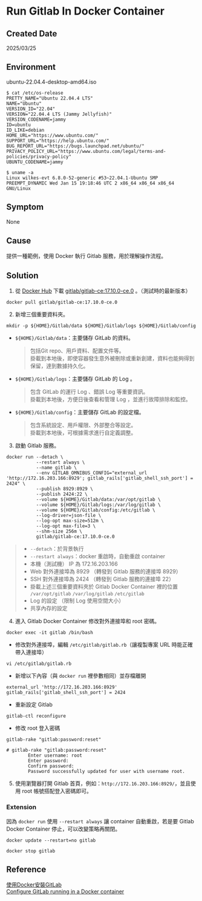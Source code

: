 # Run Gitlab In Docker Container

## Created Date
2025/03/25

## Environment
ubuntu-22.04.4-desktop-amd64.iso
```console
$ cat /etc/os-release
PRETTY_NAME="Ubuntu 22.04.4 LTS"
NAME="Ubuntu"
VERSION_ID="22.04"
VERSION="22.04.4 LTS (Jammy Jellyfish)"
VERSION_CODENAME=jammy
ID=ubuntu
ID_LIKE=debian
HOME_URL="https://www.ubuntu.com/"
SUPPORT_URL="https://help.ubuntu.com/"
BUG_REPORT_URL="https://bugs.launchpad.net/ubuntu/"
PRIVACY_POLICY_URL="https://www.ubuntu.com/legal/terms-and-policies/privacy-policy"
UBUNTU_CODENAME=jammy

$ uname -a
Linux wilkes-evt 6.8.0-52-generic #53~22.04.1-Ubuntu SMP PREEMPT_DYNAMIC Wed Jan 15 19:18:46 UTC 2 x86_64 x86_64 x86_64 GNU/Linux
```

## Symptom
None

## Cause
提供一種範例，使用 Docker 執行 Gitlab 服務，用於理解操作流程。

## Solution
1. 從 [Docker Hub](<https://hub.docker.com/>) 下載 [gitlab/gitlab-ce:17.10.0-ce.0](<https://hub.docker.com/layers/gitlab/gitlab-ce/17.10.0-ce.0/images/sha256-4d1e1224ae38b06fb3066367ba5708e3c2e6249b118b5774dfc2ea78b5f0f138>) 。（測試時的最新版本）
```shell
docker pull gitlab/gitlab-ce:17.10.0-ce.0
```

2. 新增三個重要資料夾。
```shell
mkdir -p ${HOME}/Gitlab/data ${HOME}/Gitlab/logs ${HOME}/Gitlab/config
```
- `${HOME}/Gitlab/data`：主要儲存 GitLab 的資料。
  > 包括Git repo、用戶資料、配置文件等。 \
  > 掛載到本地後，即使容器發生意外被刪除或重新創建，資料也能夠得到保留，達到數據持久化。
- `${HOME}/Gitlab/logs`：主要儲存 GitLab 的 Log 。
  > 包含 GitLab 的運行 Log 、錯誤 Log 等重要資訊。 \
  > 掛載到本地後，方便日後查看和管理 Log ，並進行故障排除和監控。
- `${HOME}/Gitlab/config`：主要儲存 GitLab 的設定檔。
  > 包含系統設定、用戶權限、外部整合等設定。 \
  > 掛載到本地後，可根據需求進行自定義調整。


3. 啟動 Gitlab 服務。
```shell
docker run --detach \
           --restart always \
           --name gitlab \
           --env GITLAB_OMNIBUS_CONFIG="external_url 'http://172.16.203.166:8929'; gitlab_rails['gitlab_shell_ssh_port'] = 2424" \
           --publish 8929:8929 \
           --publish 2424:22 \
           --volume ${HOME}/Gitlab/data:/var/opt/gitlab \
           --volume ${HOME}/Gitlab/logs:/var/log/gitlab \
           --volume ${HOME}/Gitlab/config:/etc/gitlab \
           --log-driver=json-file \
           --log-opt max-size=512m \
           --log-opt max-file=3 \
           --shm-size 256m \
           gitlab/gitlab-ce:17.10.0-ce.0
```
> - `--detach`：於背景執行
> - `--restart always`：docker 重啟時，自動重啟 container
> - 本機（測試機） IP 為 172.16.203.166
> - Web 對外連接埠為 8929 （轉發到 Gitlab 服務的連接埠 8929）
> - SSH 對外連接埠為 2424 （轉發到 Gitlab 服務的連接埠 22）
> - 掛載上述三個重要資料夾於 Gitlab Docker Container 裡的位置 `/var/opt/gitlab` `/var/log/gitlab` `/etc/gitlab`
> - Log 的設定 （限制 Log 使用空間大小）
> - 共享內存的設定

4. 進入 Gitlab Docker Container 修改對外連接埠和 root 密碼。
```shell
docker exec -it gitlab /bin/bash
```
- 修改對外連接埠，編輯 `/etc/gitlab/gitlab.rb`（讓複製專案 URL 時能正確帶入連接埠）
```shell
vi /etc/gitlab/gitlab.rb
```
- 新增以下內容（與 `docker run` 裡參數相同）並存檔離開
```shell
external_url 'http://172.16.203.166:8929'
gitlab_rails['gitlab_shell_ssh_port'] = 2424
```
- 重新設定 Gitlab
```shell
gitlab-ctl reconfigure
```
- 修改 root 登入密碼
```shell
gitlab-rake "gitlab:password:reset"
```
```console
# gitlab-rake "gitlab:password:reset"
        Enter username: root
        Enter password:
        Confirm password:
        Password successfully updated for user with username root.
```

5. 使用瀏覽器打開 Gitlab 首頁，例如：`http://172.16.203.166:8929/`，並且使用 root 帳號搭配登入密碼即可。

### Extension
因為 `docker run` 使用 `--restart always` 讓 container 自動重啟，若是要 Gitlab Docker Container 停止，可以改變策略再關閉。
```shell
docker update --restart=no gitlab
```
```shell
docker stop gitlab
```

## Reference
[使用Docker安裝GitLab](<https://vocus.cc/article/64673005fd89780001dedf45>) \
[Configure GitLab running in a Docker container](<https://docs.gitlab.com/install/docker/configuration/#expose-gitlab-on-different-ports>)
